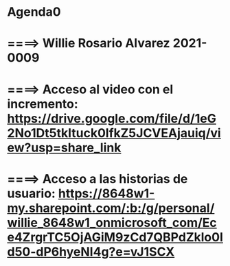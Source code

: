 # Agenda0

# ====> Willie Rosario Alvarez 2021-0009

# ====> Acceso al video con el incremento: https://drive.google.com/file/d/1eG2No1Dt5tkItuck0lfkZ5JCVEAjauiq/view?usp=share_link

# ====> Acceso a las historias de usuario: https://8648w1-my.sharepoint.com/:b:/g/personal/willie_8648w1_onmicrosoft_com/Ece4ZrgrTC5OjAGiM9zCd7QBPdZklo0Id50-dP6hyeNI4g?e=vJ1SCX
